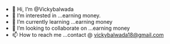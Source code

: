 - 👋 Hi, I’m @Vickybalwada
- 👀 I’m interested in ...earning money.
- 🌱 I’m currently learning ...earning money
- 💞️ I’m looking to collaborate on ...earning money
- 📫 How to reach me ...contact @ vickybalwada18@gmail.com

<!---
Vickybalwada/Vickybalwada is a ✨ special ✨ repository because its `README.md` (this file) appears on your GitHub profile.
You can click the Preview link to take a look at your changes.
--->
